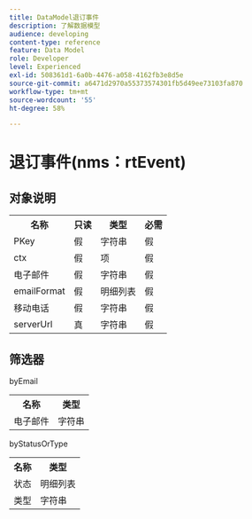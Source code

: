 ```yaml
---
title: DataModel退订事件
description: 了解数据模型
audience: developing
content-type: reference
feature: Data Model
role: Developer
level: Experienced
exl-id: 508361d1-6a0b-4476-a058-4162fb3e8d5e
source-git-commit: a6471d2970a55373574301fb5d49ee73103fa870
workflow-type: tm+mt
source-wordcount: '55'
ht-degree: 58%

---
```


# 退订事件(nms：rtEvent)

## 对象说明

<table>
               <tr>
                  <th>名称</th>
                  <th>只读</th>
                  <th>类型</th>
                  <th>必需</th>
               </tr>
               <tr>
                  <td>PKey</td>
                  <td>假</td>
                  <td>字符串</td>
                  <td>假</td>
               </tr>
               <tr>
                  <td>ctx</td>
                  <td>假</td>
                  <td>项</td>
                  <td>假</td>
               </tr>
               <tr>
                  <td>电子邮件</td>
                  <td>假</td>
                  <td>字符串</td>
                  <td>假</td>
               </tr>
               <tr>
                  <td>emailFormat</td>
                  <td>假</td>
                  <td>明细列表</td>
                  <td>假</td>
               </tr>
               <tr>
                  <td>移动电话</td>
                  <td>假</td>
                  <td>字符串</td>
                  <td>假</td>
               </tr>
               <tr>
                  <td>serverUrl</td>
                  <td>真</td>
                  <td>字符串</td>
                  <td>假</td>
               </tr>
            </table>

## 筛选器

byEmail

<table>
    <tr>
    <th>名称</th>
    <th>类型</th>
    </tr>
    <tr>
    <td>电子邮件</td>
    <td>字符串</td>
    </tr>
</table>

byStatusOrType

<table>
        <tr>
        <th>名称</th>
        <th>类型</th>
        </tr>
        <tr>
        <td>状态</td>
        <td>明细列表</td>
        </tr>
        <tr>
        <td>类型</td>
        <td>字符串</td>
        </tr>
    </table>
